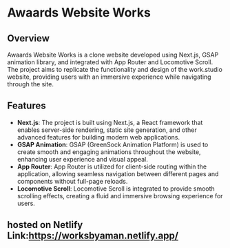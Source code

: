 # Awaards Website Works

## Overview
Awaards Website Works is a clone website developed using Next.js, GSAP animation library, and integrated with App Router and Locomotive Scroll. The project aims to replicate the functionality and design of the work.studio website, providing users with an immersive experience while navigating through the site.

## Features
- **Next.js**: The project is built using Next.js, a React framework that enables server-side rendering, static site generation, and other advanced features for building modern web applications.
- **GSAP Animation**: GSAP (GreenSock Animation Platform) is used to create smooth and engaging animations throughout the website, enhancing user experience and visual appeal.
- **App Router**: App Router is utilized for client-side routing within the application, allowing seamless navigation between different pages and components without full-page reloads.
- **Locomotive Scroll**: Locomotive Scroll is integrated to provide smooth scrolling effects, creating a fluid and immersive browsing experience for users.

## hosted on Netlify Link:https://worksbyaman.netlify.app/



